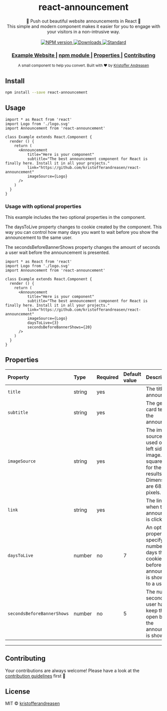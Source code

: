 <h1 align="center">react-announcement</h1>

<div align="center">
  📣 Push out beautiful website announcements in React 📣
</div>
<div align="center">
  This simple and modern component makes it easier for you to engage with your visitors in a non-intrusive way.
</div>

<br />

<div align="center">
  <!-- NPM version -->
  <a href="https://www.npmjs.com/package/react-announcement">
    <img src="https://img.shields.io/npm/v/react-announcement.svg"
      alt="NPM version" />
  </a>
  <!-- Downloads -->
  <a href="https://www.npmjs.com/package/react-announcement">
    <img src="https://img.shields.io/npm/dt/react-announcement.svg"
      alt="Downloads" />
  </a>
  <!-- Standard -->
  <a href="https://standardjs.com">
    <img src="https://img.shields.io/badge/code_style-standard-brightgreen.svg"
      alt="Standard" />
  </a>
</div>

<div align="center">
  <h3>
    <a href="https://kristofferandreasen.github.io/react-announcement/">
      Example Website
    </a>
    <span> | </span>
    <a href="https://www.npmjs.com/package/react-announcement">
      npm module
    </a>
    <span> | </span>
    <a href="https://github.com/kristofferandreasen/react-announcement#properties">
      Properties
    </a>
    <span> | </span>
    <a href="https://github.com/kristofferandreasen/react-announcement#contribute">
      Contributing
    </a>
  </h3>
</div>

<div align="center">
  <sub>A small component to help you convert. Built with ❤︎ by
  <a href="https://github.com/kristofferandreasen">Kristoffer Andreasen</a>
</div>

## Install

```bash
npm install --save react-announcement
```

## Usage

```tsx
import * as React from 'react'
import Logo from './logo.svg'
import Announcement from 'react-announcement'

class Example extends React.Component {
  render () {
    return (
      <Announcement
          title="Here is your component"
          subtitle="The best announcement component for React is finally here. Install it in all your projects."
          link="https://github.com/kristofferandreasen/react-announcement"
          imageSource={Logo}
      />
    )
  }
}
```

### Usage with optional properties

This example includes the two optional properties in the component.

The daysToLive property changes to cookie created by the component.
This way you can control how many days you want to wait before you show the announcement to the same user.

The secondsBeforeBannerShows property changes the amount of seconds a user wait before the announcement is presented.

```tsx
import * as React from 'react'
import Logo from './logo.svg'
import Announcement from 'react-announcement'

class Example extends React.Component {
  render () {
    return (
      <Announcement
          title="Here is your component"
          subtitle="The best announcement component for React is finally here. Install it in all your projects."
          link="https://github.com/kristofferandreasen/react-announcement"
          imageSource={Logo}
          daysToLive={3}
          secondsBeforeBannerShows={20}
      />
    )
  }
}
```

## Properties

Property | Type | Required | Default value | Description
:--- | :--- | :--- | :--- | :---
`title`|string|yes|| The title of the announcement
`subtitle`|string|yes|| The general card text on the announcement
`imageSource`|string|yes|| The image source string used on the left side of the image. Use a square image for the best results. Dimensions are 68x68 pixels.
`link`|string|yes|| The link used when the announcement is clicked.
`daysToLive`|number|no|7| An optional property specifying the number of days the cookie will live before the announcement is shown again to a user.
`secondsBeforeBannerShows`|number|no|5| The number of seconds a user has to keep the page open before the announcement is shown.
-----

## Contributing

Your contributions are always welcome!
Please have a look at the [contribution guidelines](https://github.com/kristofferandreasen/react-announcement/blob/master/CONTRIBUTING.md) first 🎉

## License

MIT © [kristofferandreasen](https://github.com/kristofferandreasen)
